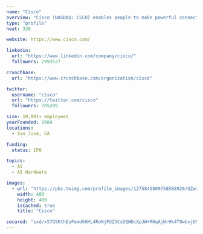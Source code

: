 ```yaml
---
name: "Cisco"
overview: "Cisco (NASDAQ: CSCO) enables people to make powerful connections--whether in business, education, philanthropy, or creativity. Cisco hardware, software, and service offerings are used to create the Internet solutions that make networks possible--providing easy access to information anywhere, at any time. "
type: "profile"
heat: 328

website: https://www.cisco.com/

linkedin:
  url: "https://www.linkedin.com/company/cisco/"
  followers: 2993527

crunchbase:
  url: "https://www.crunchbase.com/organization/cisco"

twitter:
  username: "cisco"
  url: "https://twitter.com/cisco"
  followers: 705209

size: 10,001+ employees
yearFounded: 1984
locations:
  - San Jose, CA

funding:
  status: IPO

topics:
  - AI
  - AI Hardware

images:
  - url: "https://pbs.twimg.com/profile_images/1275845809758588928/QZwd7K0-_400x400.jpg"
    width: 400
    height: 400
    isCached: true
    title: "Cisco"

secured: "sxd/x57G5KthEyFemd6GKL4RoNjPdZ3CsDQWDcXpJW+R0qAjWrHk4T9wbnjUSUypJ2Ko8ZTqGGoDAoRj+4pA1vVJ+V0U7ExP9Lvw3kA5u8DakVkf5jcX27ujL7IUR7VBEpny7e36brTjHC+MO2FjTGcMNNqf4byQD0k9p/Tkf14qfyLh8zaMQYiXAr6JqBSWxkCDkgS3+tBgN+VRDbKqttD5s6eI4ikDwz2Tw/P4BE3GXnu5tlWreApCDzH80V6SfZloyQbBFWG51l+oUE8OwJW4w1Ryu7yz3DOWjELHfP7NUCwXp7l0+/sEJ2/C9J6oGGLM6VGYGDYWpSU54PDUudNK1He9jw0GF07RCTuCK8O3i46+wKpQCDBbLj+4kCzakxHemcUrCmsCTdDIOJqoDQ==;JSFwjffN8dPyaRaV+v6YKQ=="
---
```


